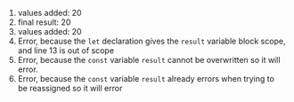 1. values added: 20
2. final result: 20
3. values added: 20
4. Error, because the `let` declaration gives the `result` variable block scope, and line 13 is out of scope
5. Error, because the `const` variable `result` cannot be overwritten so it will error.
6. Error, because the `const` variable `result` already errors when trying to be reassigned so it will error


